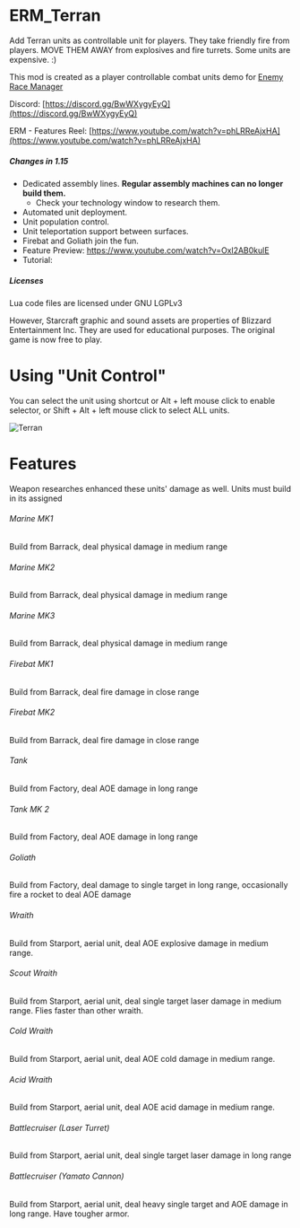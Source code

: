 # ERM_Terran
Add Terran units as controllable unit for players.  They take friendly fire from players. MOVE THEM AWAY from explosives and fire turrets. Some units are expensive. :)

This mod is created as a player controllable combat units demo for  [Enemy Race Manager](https://mods.factorio.com/mod/enemyracemanager)

Discord:  [https://discord.gg/BwWXygyEyQ](https://discord.gg/BwWXygyEyQ)

ERM - Features Reel: [https://www.youtube.com/watch?v=phLRReAjxHA](https://www.youtube.com/watch?v=phLRReAjxHA)

##### Changes in 1.15
- Dedicated assembly lines.  **Regular assembly machines can no longer build them.**
  - Check your technology window to research them. 
- Automated unit deployment.
- Unit population control.
- Unit teleportation support between surfaces.
- Firebat and Goliath join the fun.
- Feature Preview: https://www.youtube.com/watch?v=Oxl2AB0kulE
- Tutorial: 

##### Licenses
Lua code files are licensed under GNU LGPLv3

However, Starcraft graphic and sound assets are properties of Blizzard Entertainment Inc.  They are used for educational purposes. The original game is now free to play.

# Using "Unit Control"
You can select the unit using shortcut or Alt + left mouse click to enable selector, or Shift + Alt + left mouse click to select ALL units.

![Terran](https://assets-mod.factorio.com/assets/36ca20cc5473a570a347d508be0f8fd69070464b.png "Terran")


# Features
Weapon researches enhanced these units' damage as well.  Units must build in its assigned 

###### Marine MK1
Build from Barrack, deal physical damage in medium range

###### Marine MK2
Build from Barrack, deal physical damage in medium range

###### Marine MK3
Build from Barrack, deal physical damage in medium range

###### Firebat MK1
Build from Barrack, deal fire damage in close range

###### Firebat MK2
Build from Barrack, deal fire damage in close range

###### Tank
Build from Factory, deal AOE damage in long range

###### Tank MK 2
Build from Factory, deal AOE damage in long range

###### Goliath
Build from Factory, deal damage to single target in long range, occasionally fire a rocket to deal AOE damage

###### Wraith
Build from Starport, aerial unit, deal AOE explosive damage in medium range.

###### Scout Wraith
Build from Starport, aerial unit, deal single target laser damage in medium range. Flies faster than other wraith.

###### Cold Wraith
Build from Starport, aerial unit, deal AOE cold damage in medium range.

###### Acid Wraith
Build from Starport, aerial unit, deal AOE acid damage in medium range.

###### Battlecruiser (Laser Turret)
Build from Starport, aerial unit, deal single target laser damage in long range

###### Battlecruiser (Yamato Cannon)
Build from Starport, aerial unit, deal heavy single target and AOE damage in long range. Have tougher armor.